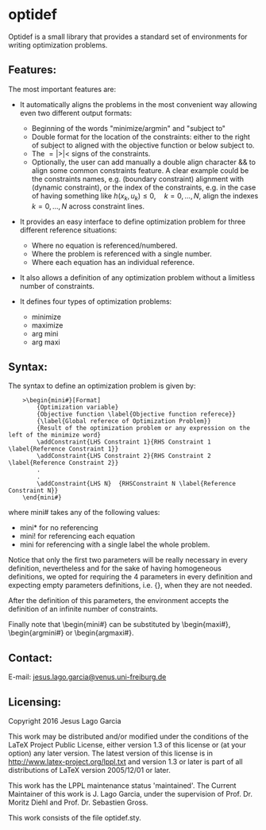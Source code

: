 # optidef

Optidef is a small library that provides a standard set of environments for writing optimization problems. 

## Features:

The most important features are:

- It automatically aligns the problems in the most convenient way allowing even two different output formats:
   * Beginning of the words "minimize/argmin" and "subject to"
   * Double format for the location of the constraints: either to the right of  subject to aligned with the objective function or below subject to.
   * The $= | > | <$ signs of the constraints.
   * Optionally, the user can add manually a double align character \&\& to align some common constraints feature. A clear example could be the constraints names, e.g. (boundary constraint) alignment with (dynamic constraint), or the index of the constraints, e.g. in the case of having something like $h(x_k,u_k)\leq 0,\quad k=0,\ldots,N$, align the indexes $k=0,\ldots,N$ across constraint lines.


- It provides an easy interface to define optimization problem for three different reference situations:
   * Where no equation is referenced/numbered.
   * Where the problem is referenced with a single number.
   * Where each equation has an individual reference.

- It also allows a definition of any optimization problem without a limitless number of constraints.

- It defines four types of optimization problems:
   * minimize
   * maximize
   * arg mini
   * arg maxi
 

## Syntax:
    
The syntax to define an optimization problem is given by:
 
        >\begin{mini#}[Format]
            {Optimization variable}
            {Objective function \label{Objective function referece}}
            {\label{Global referece of Optimization Problem}}  
            {Result of the optimization problem or any expression on the left of the minimize word}
            \addConstraint{LHS Constraint 1}{RHS Constraint 1 \label{Reference Constraint 1}}
            \addConstraint{LHS Constraint 2}{RHS Constraint 2 \label{Reference Constraint 2}}
            .
            .
            \addConstraint{LHS N}  {RHSConstraint N \label{Reference Constraint N}}
        \end{mini#}


where mini# takes any of the following values: 

 - mini\* for no referencing
 - mini! for referencing each equation 
 - mini for referencing with a single label the whole problem. 
    
Notice that only the first two parameters will be really necessary in every definition, nevertheless and for the sake of having homogeneous definitions, we opted for requiring the 4 parameters in every definition and expecting empty parameters definitions, i.e. \{\}, when they are not needed.
    
After the definition of this parameters, the environment accepts the definition of an infinite number of constraints.


Finally note that \begin{mini#} can be substituted by \begin{maxi#}, \begin{argmini#} or \begin{argmaxi#}. 

## Contact:

E-mail: jesus.lago.garcia@venus.uni-freiburg.de

## Licensing:

Copyright 2016 Jesus Lago Garcia

This work may be distributed and/or modified under the conditions of the LaTeX Project Public License, either version 1.3 of this license or (at your option) any later version.
The latest version of this license is in http://www.latex-project.org/lppl.txt and version 1.3 or later is part of all distributions of LaTeX version 2005/12/01 or later.

This work has the LPPL maintenance status 'maintained'. The Current Maintainer of this work is J. Lago Garcia, under the supervision of Prof. Dr. Moritz Diehl and Prof. Dr. Sebastien Gross.

This work consists of the file optidef.sty.